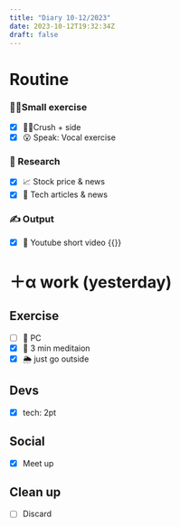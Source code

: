 ```yaml
---
title: "Diary 10-12/2023"  
date: 2023-10-12T19:32:34Z
draft: false
---
```

# Routine

### 🧘‍♀️Small exercise

- [x]  🧎‍♀️Crush + side
- [x]  😮 Speak: Vocal exercise

### 👀 Research

- [x]  📈 Stock price & news
- [x]  👾 Tech articles & news

### ✍️ Output

- [x]  🎥 Youtube short video {{<youtube bxLME51VmKs>}}

# ＋α work (yesterday)

## Exercise

- [ ]  🧘 PC
- [x]  🧘 3 min meditaion
- [x]  🌦 just go outside

## Devs

- [x]  tech: 2pt

## Social

- [x]  Meet up

## Clean up

- [ ]  Discard